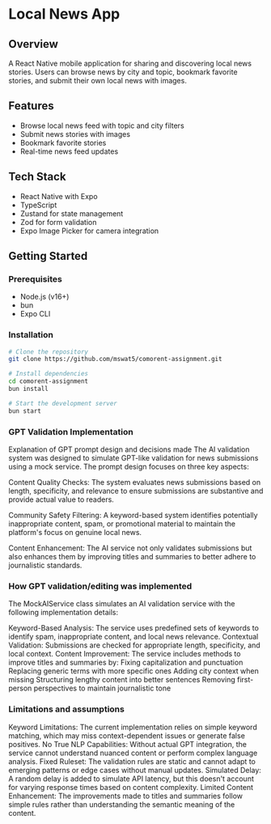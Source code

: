 # Local News App

## Overview

A React Native mobile application for sharing and discovering local news stories. Users can browse news by city and topic, bookmark favorite stories, and submit their own local news with images.

## Features

- Browse local news feed with topic and city filters
- Submit news stories with images
- Bookmark favorite stories
- Real-time news feed updates

## Tech Stack

- React Native with Expo
- TypeScript
- Zustand for state management
- Zod for form validation
- Expo Image Picker for camera integration

## Getting Started

### Prerequisites

- Node.js (v16+)
- bun
- Expo CLI

### Installation

```bash
# Clone the repository
git clone https://github.com/mswat5/comorent-assignment.git

# Install dependencies
cd comorent-assignment
bun install

# Start the development server
bun start
```

### GPT Validation Implementation

Explanation of GPT prompt design and decisions made
The AI validation system was designed to simulate GPT-like validation for news submissions using a mock service. The prompt design focuses on three key aspects:

Content Quality Checks: The system evaluates news submissions based on length, specificity, and relevance to ensure submissions are substantive and provide actual value to readers.

Community Safety Filtering: A keyword-based system identifies potentially inappropriate content, spam, or promotional material to maintain the platform's focus on genuine local news.

Content Enhancement: The AI service not only validates submissions but also enhances them by improving titles and summaries to better adhere to journalistic standards.

### How GPT validation/editing was implemented

The MockAIService class simulates an AI validation service with the following implementation details:

Keyword-Based Analysis: The service uses predefined sets of keywords to identify spam, inappropriate content, and local news relevance.
Contextual Validation: Submissions are checked for appropriate length, specificity, and local context.
Content Improvement: The service includes methods to improve titles and summaries by:
Fixing capitalization and punctuation
Replacing generic terms with more specific ones
Adding city context when missing
Structuring lengthy content into better sentences
Removing first-person perspectives to maintain journalistic tone

### Limitations and assumptions

Keyword Limitations: The current implementation relies on simple keyword matching, which may miss context-dependent issues or generate false positives.
No True NLP Capabilities: Without actual GPT integration, the service cannot understand nuanced content or perform complex language analysis.
Fixed Ruleset: The validation rules are static and cannot adapt to emerging patterns or edge cases without manual updates.
Simulated Delay: A random delay is added to simulate API latency, but this doesn't account for varying response times based on content complexity.
Limited Content Enhancement: The improvements made to titles and summaries follow simple rules rather than understanding the semantic meaning of the content.
